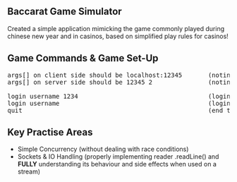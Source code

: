 ## Baccarat Game Simulator

Created a simple application mimicking the game commonly played during chinese new year and in casinos, based on simplified play rules for casinos!

## Game Commands & Game Set-Up
<pre>
args[] on client side should be localhost:12345       (noting that 12345 is port number)
args[] on server side should be 12345 2               (noting that 12345 is port number and 2 is the number of decks to be used in the game)

login username 1234                                   (login is the keyword, username and 1234 can be switched for desired username and account value)
login username                                        (login to existing user without changing account value)
quit                                                  (end the session)
</pre>
## Key Practise Areas

- Simple Concurrency (without dealing with race conditions)
- Sockets & IO Handling (properly implementing reader .readLine() and **FULLY** understanding its behaviour and side effects when used on a stream)
